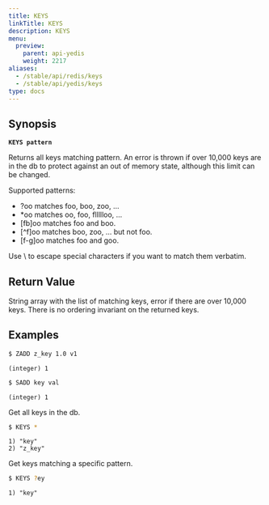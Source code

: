 ```yaml
---
title: KEYS
linkTitle: KEYS
description: KEYS
menu:
  preview:
    parent: api-yedis
    weight: 2217
aliases:
  - /stable/api/redis/keys
  - /stable/api/yedis/keys
type: docs
---
```


## Synopsis

**`KEYS pattern`**

Returns all keys matching pattern. An error is thrown if over 10,000 keys are in the db to protect against an out of memory state, although this limit can be changed.

Supported patterns:
- ?oo matches foo, boo, zoo, ...
- \*oo matches oo, foo, fllllloo, ...
- [fb]oo matches foo and boo.
- [^f]oo matches boo, zoo, ... but not foo.
- [f-g]oo matches foo and goo.

Use \\ to escape special characters if you want to match them verbatim.

## Return Value
String array with the list of matching keys, error if there are over 10,000 keys. There is no ordering invariant on the returned keys.

## Examples

```sh
$ ZADD z_key 1.0 v1
```

```
(integer) 1
```

```sh
$ SADD key val
```

```
(integer) 1
```

Get all keys in the db.

```sh
$ KEYS *
```

```
1) "key"
2) "z_key"
```

Get keys matching a specific pattern.

```sh
$ KEYS ?ey
```

```
1) "key"
```

